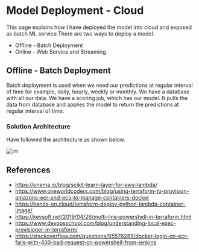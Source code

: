 # Model Deployment - Cloud

This page explains how I have deployed the model into cloud and exposed as batch ML service.There are two ways to deploy a model.

- Offline - Batch Deployment
- Online - Web Service and Streaming

## Offline - Batch Deployment
Batch deployment is used when we need our predictions at regular interval of time for example, daily, hourly, weekly or monthly. We have a database with all our data. We have a scoring job, which has our model. It pulls the data from database and applies the model to return the predictions at regular interval of time.

### Solution Architecture

Have followed the architecture as shown below.

![im](https://miro.medium.com/max/492/1*zKD4_zfSVaQLl_MLK9NJEw.png)

## References
- https://onema.io/blog/scikit-learn-layer-for-aws-lambda/
- https://www.oneworldcoders.com/blog/using-terraform-to-provision-amazons-ecr-and-ecs-to-manage-containers-docker
- https://hands-on.cloud/terraform-deploy-python-lambda-container-image/
- https://kevsoft.net/2019/04/26/multi-line-powershell-in-terraform.html
- https://www.devopsschool.com/blog/understanding-local-exec-provisioner-in-terraform/
- https://stackoverflow.com/questions/65576285/docker-login-on-ecr-fails-with-400-bad-request-on-powershell-from-jenkins
